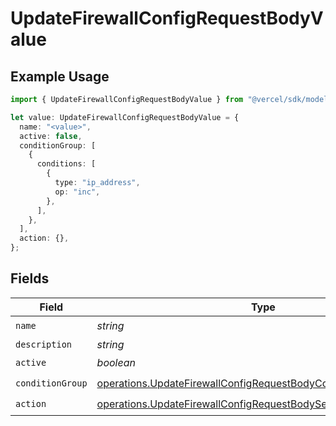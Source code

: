 # UpdateFirewallConfigRequestBodyValue

## Example Usage

```typescript
import { UpdateFirewallConfigRequestBodyValue } from "@vercel/sdk/models/operations/updatefirewallconfig.js";

let value: UpdateFirewallConfigRequestBodyValue = {
  name: "<value>",
  active: false,
  conditionGroup: [
    {
      conditions: [
        {
          type: "ip_address",
          op: "inc",
        },
      ],
    },
  ],
  action: {},
};
```

## Fields

| Field                                                                                                                                                | Type                                                                                                                                                 | Required                                                                                                                                             | Description                                                                                                                                          |
| ---------------------------------------------------------------------------------------------------------------------------------------------------- | ---------------------------------------------------------------------------------------------------------------------------------------------------- | ---------------------------------------------------------------------------------------------------------------------------------------------------- | ---------------------------------------------------------------------------------------------------------------------------------------------------- |
| `name`                                                                                                                                               | *string*                                                                                                                                             | :heavy_check_mark:                                                                                                                                   | N/A                                                                                                                                                  |
| `description`                                                                                                                                        | *string*                                                                                                                                             | :heavy_minus_sign:                                                                                                                                   | N/A                                                                                                                                                  |
| `active`                                                                                                                                             | *boolean*                                                                                                                                            | :heavy_check_mark:                                                                                                                                   | N/A                                                                                                                                                  |
| `conditionGroup`                                                                                                                                     | [operations.UpdateFirewallConfigRequestBodyConditionGroup](../../models/operations/updatefirewallconfigrequestbodyconditiongroup.md)[]               | :heavy_check_mark:                                                                                                                                   | N/A                                                                                                                                                  |
| `action`                                                                                                                                             | [operations.UpdateFirewallConfigRequestBodySecurityRequest3Action](../../models/operations/updatefirewallconfigrequestbodysecurityrequest3action.md) | :heavy_check_mark:                                                                                                                                   | N/A                                                                                                                                                  |